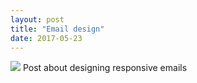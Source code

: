 ```yaml
---
layout: post
title: "Email design"
date: 2017-05-23
---	
```



<img src="{{ site.baseurl }}/images/StockSnap_FSPLFPQBCZ.jpg" class="fit image">
Post about designing responsive emails
